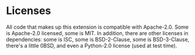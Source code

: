 # Licenses

All code that makes up this extension is compatible with Apache-2.0. Some is
Apache-2.0 licensed, some is MIT. In addition, there are other licenses in
dependencies: some is ISC, some is BSD-2-Clause, some is BSD-3-Clause, there's a
little 0BSD, and even a Python-2.0 license (used at test time).
